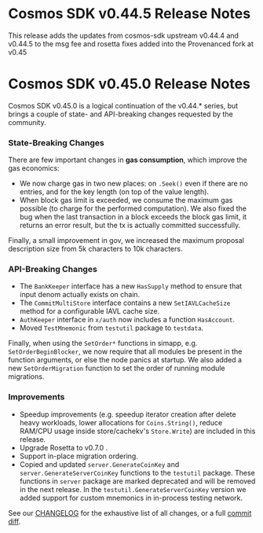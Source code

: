 # Cosmos SDK v0.44.5 Release Notes

This release adds the updates from cosmos-sdk upstream v0.44.4 and v0.44.5 to the msg fee and rosetta fixes added into the Provenanced fork at v0.45

# Cosmos SDK v0.45.0 Release Notes

Cosmos SDK v0.45.0 is a logical continuation of the v0.44.\* series, but brings a couple of state- and API-breaking changes requested by the community.

### State-Breaking Changes

There are few important changes in **gas consumption**, which improve the gas economics:

- We now charge gas in two new places: on `.Seek()` even if there are no entries, and for the key length (on top of the value length).
- When block gas limit is exceeded, we consume the maximum gas possible (to charge for the performed computation). We also fixed the bug when the last transaction in a block exceeds the block gas limit, it returns an error result, but the tx is actually committed successfully.

Finally, a small improvement in gov, we increased the maximum proposal description size from 5k characters to 10k characters.

### API-Breaking Changes

- The `BankKeeper` interface has a new `HasSupply` method to ensure that input denom actually exists on chain.
- The `CommitMultiStore` interface contains a new `SetIAVLCacheSize` method for a configurable IAVL cache size.
- `AuthKeeper` interface in `x/auth` now includes a function `HasAccount`.
- Moved `TestMnemonic` from `testutil` package to `testdata`.


Finally, when using the `SetOrder*` functions in simapp, e.g. `SetOrderBeginBlocker`, we now require that all modules be present in the function arguments, or else the node panics at startup. We also added a new `SetOrderMigration` function to set the order of running module migrations.

### Improvements

- Speedup improvements (e.g. speedup iterator creation after delete heavy workloads, lower allocations for `Coins.String()`, reduce RAM/CPU usage inside store/cachekv's `Store.Write`) are included in this release.
- Upgrade Rosetta to v0.7.0 .
- Support in-place migration ordering.
- Copied and updated `server.GenerateCoinKey` and `server.GenerateServerCoinKey` functions to the `testutil` package. These functions in `server` package are marked deprecated and will be removed in the next release. In the `testutil.GenerateServerCoinKey` version we  added support for custom mnemonics in in-process testing network.

See our [CHANGELOG](./CHANGELOG.md) for the exhaustive list of all changes, or a full [commit diff](https://github.com/cosmos/cosmos-sdk/compare/v0.44.5...v0.45.0).

